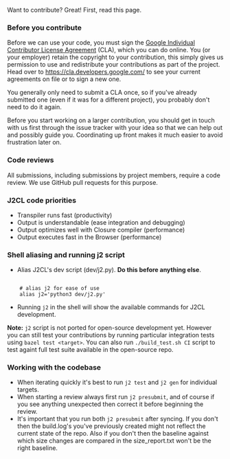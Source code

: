 Want to contribute? Great! First, read this page.

### Before you contribute
Before we can use your code, you must sign the
[Google Individual Contributor License Agreement](https://cla.developers.google.com/about/google-individual)
(CLA), which you can do online.
You (or your employer) retain the copyright to your contribution, this simply
gives us permission to use and redistribute your contributions as part of the
project. Head over to https://cla.developers.google.com/ to see your current
agreements on file or to sign a new one.

You generally only need to submit a CLA once, so if you've already submitted
one (even if it was for a different project), you probably don't need to do it
again.

Before you start working on a larger contribution, you should get in touch with
us first through the issue tracker with your idea so that we can help out and
possibly guide you. Coordinating up front makes it much easier to avoid
frustration later on.


### Code reviews

All submissions, including submissions by project members, require a code
review. We use GitHub pull requests for this purpose.

### J2CL code priorities

- Transpiler runs fast (productivity)
- Output is understandable (ease integration and debugging)
- Output optimizes well with Closure compiler (performance)
- Output executes fast in the Browser (performance)

### Shell aliasing and running j2 script

- Alias J2CL's dev script (dev/j2.py). **Do this before anything else**.

```shell

    # alias j2 for ease of use
    alias j2='python3 dev/j2.py'
```

- Running `j2` in the shell will show the available commands for J2CL
development.

**Note:** `j2` script is not ported for open-source development yet. However
you can still test your contributions by running particular integration tests
using `bazel test <target>`. You can also run `./build_test.sh CI` script to
test againt full test suite available in the open-source repo.


### Working with the codebase

- When iterating quickly it's best to run `j2 test`  and `j2 gen` for individual
  targets.
- When starting a review always first run `j2 presubmit`, and of course if you
  see anything unexpected then correct it before beginning the review.
- It's important that you run both `j2 presubmit` after
  syncing. If you don't then the build.log's you've previously created might not
  reflect the current state of the repo. Also if you don't then the baseline
  against which size changes are compared in the size_report.txt won't be the
  right baseline.

